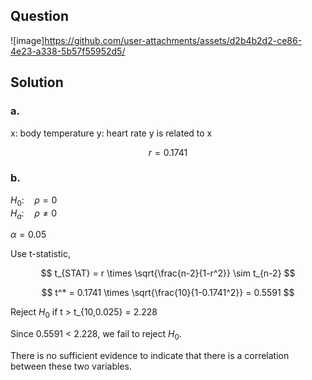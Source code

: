 ## Question

![image]https://github.com/user-attachments/assets/d2b4b2d2-ce86-4e23-a338-5b57f55952d5/

## Solution

### a.

x: body temperature
y: heart rate
y is related to x

$$
r = 0.1741
$$

### b.

$H_0: \quad \rho = 0$  
$H_a: \quad \rho \neq 0$  

$\alpha = 0.05$  

Use t-statistic,

$$
t_{STAT} = r \times \sqrt{\frac{n-2}{1-r^2}} \sim t_{n-2}
$$

$$
t^* = 0.1741 \times \sqrt{\frac{10}{1-0.1741^2}} = 0.5591
$$

Reject $H_0$ if t > t_{10,0.025} = 2.228

Since 0.5591 < 2.228, we fail to reject $H_0$.

There is no sufficient evidence to indicate that there is a correlation between these two variables.
